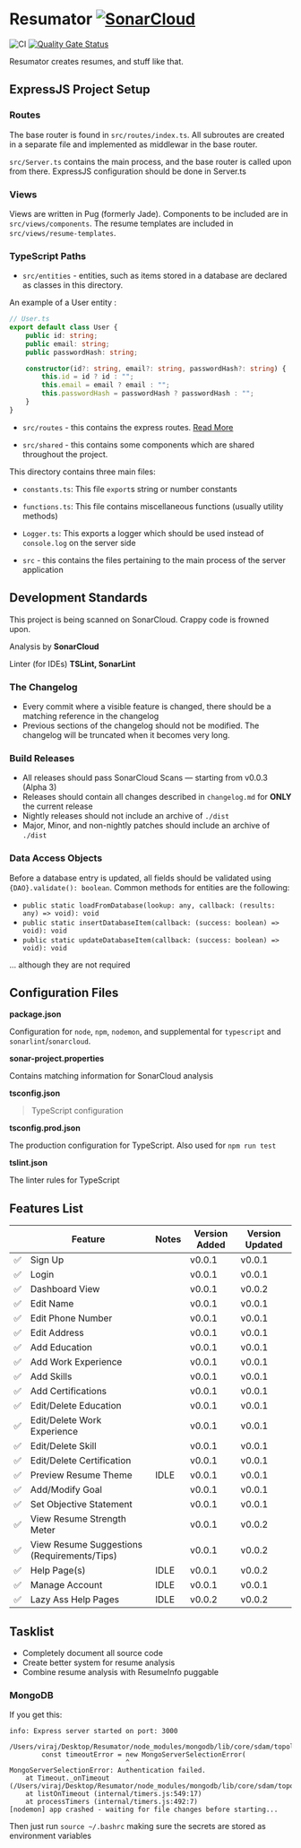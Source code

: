 # Resumator [![SonarCloud](https://sonarcloud.io/images/project_badges/sonarcloud-white.svg)](https://sonarcloud.io/dashboard?id=VirajShah21_Resumator)

![CI](https://github.com/VirajShah21/Resumator/workflows/CI/badge.svg) [![Quality Gate Status](https://sonarcloud.io/api/project_badges/measure?project=VirajShah21_Resumator&metric=alert_status)](https://sonarcloud.io/dashboard?id=VirajShah21_Resumator)

Resumator creates resumes, and stuff like that.

## ExpressJS Project Setup

### Routes

The base router is found in `src/routes/index.ts`. All subroutes are created in a separate file and implemented as middlewar in the base router.

`src/Server.ts` contains the main process, and the base router is called upon from there. ExpressJS configuration should be done in Server.ts

### Views

Views are written in Pug (formerly Jade). Components to be included are in `src/views/components`. The resume templates are included in `src/views/resume-templates`.

### TypeScript Paths

-   `src/entities` - entities, such as items stored in a database are declared as classes in this directory.

An example of a User entity :

```typescript
// User.ts
export default class User {
    public id: string;
    public email: string;
    public passwordHash: string;

    constructor(id?: string, email?: string, passwordHash?: string) {
        this.id = id ? id : "";
        this.email = email ? email : "";
        this.passwordHash = passwordHash ? passwordHash : "";
    }
}
```

-   `src/routes` - this contains the express routes. [Read More](#routes)

-   `src/shared` - this contains some components which are shared throughout the project.

This directory contains three main files:

-   `constants.ts`: This file `export`s string or number constants
-   `functions.ts`: This file contains miscellaneous functions (usually utility methods)
-   `Logger.ts`: This exports a logger which should be used instead of `console.log` on the server side

-   `src` - this contains the files pertaining to the main process of the server application

## Development Standards

This project is being scanned on SonarCloud. Crappy code is frowned upon.

Analysis by **SonarCloud**

Linter (for IDEs) **TSLint, SonarLint**

### The Changelog

-   Every commit where a visible feature is changed, there should be a matching reference in the changelog
-   Previous sections of the changelog should not be modified. The changelog will be truncated when it becomes very long.

### Build Releases

-   All releases should pass SonarCloud Scans — starting from v0.0.3 (Alpha 3)
-   Releases should contain all changes described in `changelog.md` for **ONLY** the current release
-   Nightly releases should not include an archive of `./dist`
-   Major, Minor, and non-nightly patches should include an archive of `./dist`

### Data Access Objects

Before a database entry is updated, all fields should be validated using `{DAO}.validate(): boolean`. Common methods for entities are the following:

-   `public static loadFromDatabase(lookup: any, callback: (results: any) => void): void`
-   `public static insertDatabaseItem(callback: (success: boolean) => void): void`
-   `public static updateDatabaseItem(callback: (success: boolean) => void): void`

... although they are not required

## Configuration Files

**package.json**

Configuration for `node`, `npm`, `nodemon`, and supplemental for `typescript` and `sonarlint`/`sonarcloud`.

**sonar-project.properties**

Contains matching information for SonarCloud analysis

**tsconfig.json**

> TypeScript configuration

**tsconfig.prod.json**

The production configuration for TypeScript. Also used for `npm run test`

**tslint.json**

The linter rules for TypeScript

## Features List

|                    | Feature                                     | Notes | Version Added | Version Updated |
| ------------------ | ------------------------------------------- | ----- | ------------- | --------------- |
| :white_check_mark: | Sign Up                                     |       | v0.0.1        | v0.0.1          |
| :white_check_mark: | Login                                       |       | v0.0.1        | v0.0.1          |
| :white_check_mark: | Dashboard View                              |       | v0.0.1        | v0.0.2          |
| :white_check_mark: | Edit Name                                   |       | v0.0.1        | v0.0.1          |
| :white_check_mark: | Edit Phone Number                           |       | v0.0.1        | v0.0.1          |
| :white_check_mark: | Edit Address                                |       | v0.0.1        | v0.0.1          |
| :white_check_mark: | Add Education                               |       | v0.0.1        | v0.0.1          |
| :white_check_mark: | Add Work Experience                         |       | v0.0.1        | v0.0.1          |
| :white_check_mark: | Add Skills                                  |       | v0.0.1        | v0.0.1          |
| :white_check_mark: | Add Certifications                          |       | v0.0.1        | v0.0.1          |
| :white_check_mark: | Edit/Delete Education                       |       | v0.0.1        | v0.0.1          |
| :white_check_mark: | Edit/Delete Work Experience                 |       | v0.0.1        | v0.0.1          |
| :white_check_mark: | Edit/Delete Skill                           |       | v0.0.1        | v0.0.1          |
| :white_check_mark: | Edit/Delete Certification                   |       | v0.0.1        | v0.0.1          |
| :white_check_mark: | Preview Resume Theme                        | IDLE  | v0.0.1        | v0.0.1          |
| :white_check_mark: | Add/Modify Goal                             |       | v0.0.1        | v0.0.1          |
| :white_check_mark: | Set Objective Statement                     |       | v0.0.1        | v0.0.1          |
| :white_check_mark: | View Resume Strength Meter                  |       | v0.0.1        | v0.0.2          |
| :white_check_mark: | View Resume Suggestions (Requirements/Tips) |       | v0.0.1        | v0.0.2          |
| :white_check_mark: | Help Page(s)                                | IDLE  | v0.0.1        | v0.0.2          |
| :white_check_mark: | Manage Account                              | IDLE  | v0.0.1        | v0.0.1          |
| :white_check_mark: | Lazy Ass Help Pages                         | IDLE  | v0.0.2        | v0.0.2          |

## Tasklist

-   Completely document all source code
-   Create better system for resume analysis
-   Combine resume analysis with ResumeInfo puggable

### MongoDB

If you get this:

```
info: Express server started on port: 3000

/Users/viraj/Desktop/Resumator/node_modules/mongodb/lib/core/sdam/topology.js:430
        const timeoutError = new MongoServerSelectionError(
                             ^
MongoServerSelectionError: Authentication failed.
    at Timeout._onTimeout (/Users/viraj/Desktop/Resumator/node_modules/mongodb/lib/core/sdam/topology.js:430:30)
    at listOnTimeout (internal/timers.js:549:17)
    at processTimers (internal/timers.js:492:7)
[nodemon] app crashed - waiting for file changes before starting...
```

Then just run `source ~/.bashrc` making sure the secrets are stored as environment variables
